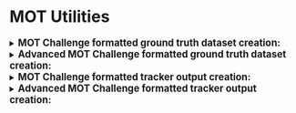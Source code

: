 # MOT Utilities

<details closed>
<summary>
<big><b>MOT Challenge formatted ground truth dataset creation:</b></big>
</summary>

- import required classes:

```python
from sahi.utils.mot import MotAnnotation, MotFrame, MotVideo
```

- init video:

```python
mot_video = MotVideo(name="sequence_name")
```

- init first frame:

```python
mot_frame = MotFrame()
```

- add annotations to frame:

```python
mot_frame.add_annotation(
  MotAnnotation(bbox=[x_min, y_min, width, height])
)

mot_frame.add_annotation(
  MotAnnotation(bbox=[x_min, y_min, width, height])
)
```

- add frame to video:

```python
mot_video.add_frame(mot_frame)
```

- export in MOT challenge format:

```python
mot_video.export(export_dir="mot_gt", type="gt")
```

- your MOT challenge formatted ground truth files are ready under `mot_gt/sequence_name/` folder.
</details>

<details closed>
<summary>
<big><b>Advanced MOT Challenge formatted ground truth dataset creation:</b></big>
</summary>

- you can customize tracker while initializing mot video object:

```python
tracker_params = {
  'max_distance_between_points': 30,
  'min_detection_threshold': 0,
  'hit_inertia_min': 10,
  'hit_inertia_max': 12,
  'point_transience': 4,
}
# for details: https://github.com/tryolabs/norfair/tree/master/docs#arguments

mot_video = MotVideo(tracker_kwargs=tracker_params)
```

- you can omit automatic track id generation and directly provide track ids of annotations:


```python
# create annotations with track ids:
mot_frame.add_annotation(
  MotAnnotation(bbox=[x_min, y_min, width, height], track_id=1)
)

mot_frame.add_annotation(
  MotAnnotation(bbox=[x_min, y_min, width, height], track_id=2)
)

# add frame to video:
mot_video.add_frame(mot_frame)

# export in MOT challenge format without automatic track id generation:
mot_video.export(export_dir="mot_gt", type="gt", use_tracker=False)
```

- you can overwrite the results into already present directory by adding `exist_ok=True`:

```python
mot_video.export(export_dir="mot_gt", type="gt", exist_ok=True)
```
</details>

<details closed>
<summary>
<big><b>MOT Challenge formatted tracker output creation:</b></big>
</summary>

- import required classes:

```python
from sahi.utils.mot import MotAnnotation, MotFrame, MotVideo
```

- init video by providing video name:

```python
mot_video = MotVideo(name="sequence_name")
```

- init first frame:

```python
mot_frame = MotFrame()
```

- add tracker outputs to frame:

```python
mot_frame.add_annotation(
  MotAnnotation(bbox=[x_min, y_min, width, height], track_id=1)
)

mot_frame.add_annotation(
  MotAnnotation(bbox=[x_min, y_min, width, height], track_id=2)
)
```

- add frame to video:

```python
mot_video.add_frame(mot_frame)
```

- export in MOT challenge format:

```python
mot_video.export(export_dir="mot_test", type="test")
```

- your MOT challenge formatted tracker output files are ready as `mot_test/sequence_name.txt`.
</details>

<details closed>
<summary>
<big><b>Advanced MOT Challenge formatted tracker output creation:</b></big>
</summary>

- you can enable tracker and directly provide object detector output:

```python
# add object detector outputs:
mot_frame.add_annotation(
  MotAnnotation(bbox=[x_min, y_min, width, height])
)

mot_frame.add_annotation(
  MotAnnotation(bbox=[x_min, y_min, width, height])
)

# add frame to video:
mot_video.add_frame(mot_frame)

# export in MOT challenge format by applying a kalman based tracker:
mot_video.export(export_dir="mot_test", type="test", use_tracker=True)
```

- you can customize tracker while initializing mot video object:

```python
tracker_params = {
  'max_distance_between_points': 30,
  'min_detection_threshold': 0,
  'hit_inertia_min': 10,
  'hit_inertia_max': 12,
  'point_transience': 4,
}
# for details: https://github.com/tryolabs/norfair/tree/master/docs#arguments

mot_video = MotVideo(tracker_kwargs=tracker_params)
```

- you can overwrite the results into already present directory by adding `exist_ok=True`:

```python
mot_video.export(export_dir="mot_test", type="test", exist_ok=True)
```
</details>
